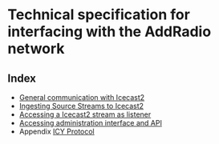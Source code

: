 # Technical specification for interfacing with the AddRadio network

## Index
* [General communication with Icecast2](chapter_1.md)
* [Ingesting Source Streams to Icecast2](chapter_2.md)
* [Accessing a Icecast2 stream as listener](chapter_3.md)
* [Accessing administration interface and API](chapter_4.md)
* Appendix [ICY Protocol](appendix_1.md)
